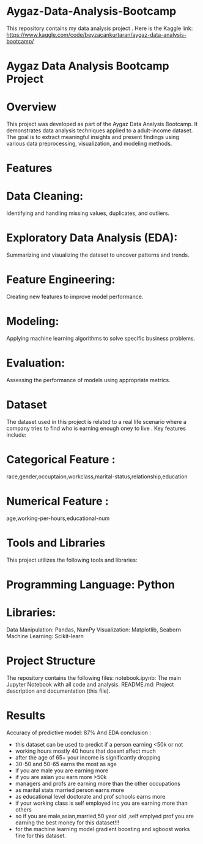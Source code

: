 # Aygaz-Data-Analysis-Bootcamp
This repository contains my data analysis project . 
Here is the Kaggle link:
https://www.kaggle.com/code/beyzacankurtaran/aygaz-data-analysis-bootcamp/


# Aygaz Data Analysis Bootcamp Project
# Overview
This project was developed as part of the Aygaz Data Analysis Bootcamp. It demonstrates data analysis techniques applied to a adult-income dataset. The goal is to extract meaningful insights and present findings using various data preprocessing, visualization, and modeling methods.

# Features
# Data Cleaning: 
Identifying and handling missing values, duplicates, and outliers.
# Exploratory Data Analysis (EDA): 
Summarizing and visualizing the dataset to uncover patterns and trends.
# Feature Engineering: 
Creating new features to improve model performance.
# Modeling: 
Applying machine learning algorithms to solve specific business problems.
# Evaluation: 
Assessing the performance of models using appropriate metrics.
# Dataset
The dataset used in this project is related to a real life scenario where a company tries to find who is earning enough oney to live . Key features include:

# Categorical Feature :
race,gender,occuptaion,workclass,marital-status,relationship,education
# Numerical Feature : 
age,working-per-hours,educational-num 

# Tools and Libraries
This project utilizes the following tools and libraries:

# Programming Language: Python
# Libraries:
Data Manipulation: Pandas, NumPy
Visualization: Matplotlib, Seaborn
Machine Learning: Scikit-learn
# Project Structure
The repository contains the following files:
notebook.ipynb: The main Jupyter Notebook with all code and analysis.
README.md: Project description and documentation (this file).
# Results

Accuracy of predictive model: 87%
And EDA conclusion :
* this dataset can be used to predict if a person earning <50k or not
* working hours mostly 40 hours that doesnt affect much
* after the age of 65+ your income is significantly dropping
* 30-50 and 50-65 earns the most as age
* if you are male you are earning more
* if you are asian you earn more >50k
* managers and profs are earning more than the other occupations
* as marital stats married person earns more
* as educational level doctorate and prof schools earns more
* if your working class is self employed inc you are earning more than others
* so if you are male,asian,married,50 year old ,self emplyed prof you are earning the best money for this dataset!!!
* for the machine learning model gradient boosting and xgboost works fine for this dataset.
